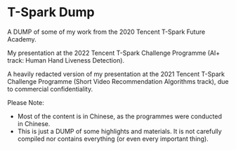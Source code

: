 # T-Spark Dump

A DUMP of some of my work from the 2020 Tencent T-Spark Future Academy.

My presentation at the 2022 Tencent T-Spark Challenge Programme (AI+ track: Human Hand Liveness Detection).

A heavily redacted version of my presentation at the 2021 Tencent T-Spark Challenge Programme (Short Video Recommendation Algorithms track), due to commercial confidentiality.

Please Note:
* Most of the content is in Chinese, as the programmes were conducted in Chinese.
* This is just a DUMP of some highlights and materials. It is not carefully compiled nor contains everything (or even every important thing).
